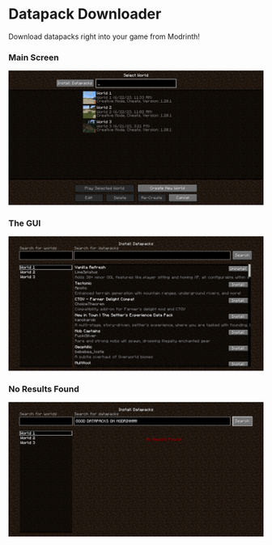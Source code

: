 # Datapack Downloader

Download datapacks right into your game from Modrinth!

### Main Screen

![](images/image1.png)

### The GUI

![](images/image2.png)

### No Results Found

![](images/image3.png)
